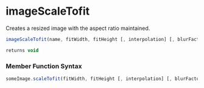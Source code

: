 # imageScaleTofit

Creates a resized image with the aspect ratio maintained.

```javascript
imageScaleTofit(name, fitWidth, fitHeight [, interpolation] [, blurFactor])
```

```javascript
returns void
```
### Member Function Syntax

```javascript
someImage.scaleTofit(fitWidth, fitHeight [, interpolation] [, blurFactor])
```
